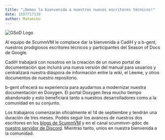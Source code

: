 ```yaml
---
title: "¡Demos la bienvenida a nuestros nuevos escritores técnicos!"
date: 1597717139
author: Mataniko
---
```


![GSoD Logo](/data/news/GSoD2020Logo.png)

Al equipo de ScummVM le complace dar la bienvenida a CadiH y a b-gent, nuestros prodigiosos escritores técnicos y participantes del Season of Docs de Google.

CadiH trabajará con nosotros en la creación de un nuevo portal de documentación que incluirá una nueva versión del manual para usuarios y centralizará nuestra diáspora de información entre la wiki, el Léeme, y otros documentos de nuestro repositorio.

b-gent ofrecerá su experiencia para ayudarnos a modernizar nuestra documentación en Doxygen. El portal Doxygen lleva mucho tiempo abandonado y esto beneficiará tanto a nuestros desarrolladores como a la comunidad en su conjunto.

Los trabajaros comenzarán oficialmente el 14 de septiembre y tendrán una duración de tres meses. Podéis seguir los avances de nuestros dos escritores en los [blogs de ScummVM](https://planet.scummvm.org) y en el canal scummvm-gdoc de [nuestro servidor de Discord](https://discord.gg/5D8yTtF). Mientras tanto, uníos en nuestra bienvenida a la comunidad.
